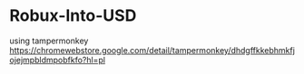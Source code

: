 # Robux-Into-USD
using tampermonkey
https://chromewebstore.google.com/detail/tampermonkey/dhdgffkkebhmkfjojejmpbldmpobfkfo?hl=pl
